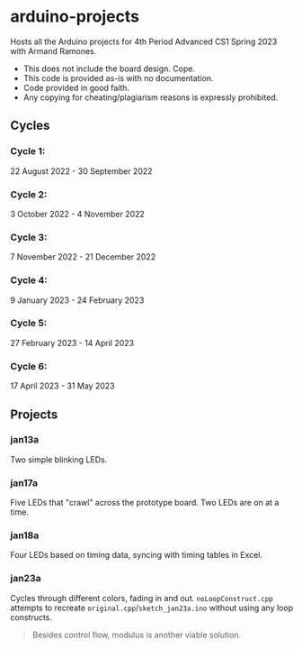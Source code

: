 # arduino-projects
Hosts all the Arduino projects for 4th Period Advanced CS1 Spring 2023 with Armand Ramones.
* This does not include the board design. Cope.
* This code is provided as-is with no documentation. 
* Code provided in good faith. 
* Any copying for cheating/plagiarism reasons is expressly prohibited.

## Cycles
### Cycle 1: 
22 August 2022 - 30 September 2022<br>
### Cycle 2: 
3 October 2022 - 4 November 2022<br>
### Cycle 3: 
7 November 2022 - 21 December 2022<br>
### Cycle 4: 
9 January 2023 - 24 February 2023<br>
### Cycle 5: 
27 February 2023 - 14 April 2023<br>
### Cycle 6: 
17 April 2023 - 31 May 2023<br>

## Projects
### jan13a
Two simple blinking LEDs.
### jan17a
Five LEDs that "crawl" across the prototype board. Two LEDs are on at a time.
### jan18a
Four LEDs based on timing data, syncing with timing tables in Excel.
### jan23a
Cycles through different colors, fading in and out.
`noLoopConstruct.cpp` attempts to recreate `original.cpp`/`sketch_jan23a.ino` without using any loop constructs.
> Besides control flow, modulus is another viable solution. 
